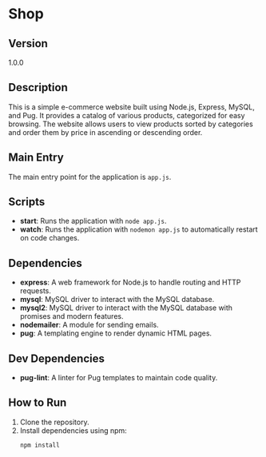 # Shop

## Version
1.0.0

## Description
This is a simple e-commerce website built using Node.js, Express, MySQL, and Pug. It provides a catalog of various products, categorized for easy browsing. The website allows users to view products sorted by categories and order them by price in ascending or descending order.

## Main Entry
The main entry point for the application is `app.js`.

## Scripts
- **start**: Runs the application with `node app.js`.
- **watch**: Runs the application with `nodemon app.js` to automatically restart on code changes.

## Dependencies
- **express**: A web framework for Node.js to handle routing and HTTP requests.
- **mysql**: MySQL driver to interact with the MySQL database.
- **mysql2**: MySQL driver to interact with the MySQL database with promises and modern features.
- **nodemailer**: A module for sending emails.
- **pug**: A templating engine to render dynamic HTML pages.

## Dev Dependencies
- **pug-lint**: A linter for Pug templates to maintain code quality.

## How to Run

1. Clone the repository.
2. Install dependencies using npm:
   ```bash
   npm install
